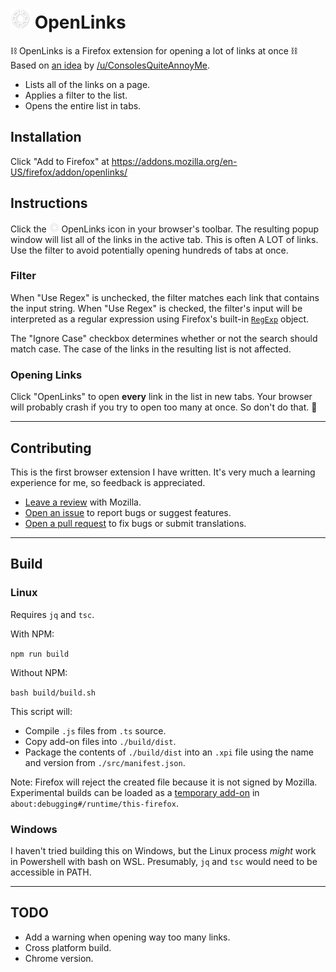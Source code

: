 # <img alt="OpenLinks" src="https://raw.githubusercontent.com/jimmyaffatigato/OpenLinks/default/icons/links-icon-48.png" width="32" /> OpenLinks

⛓️ OpenLinks is a Firefox extension for opening a lot of links at once ⛓️  
Based on [an idea](https://www.reddit.com/r/SomebodyMakeThis/comments/hfjgew/smt_selective_mass_link_opener_for_firefox/) by [/u/ConsolesQuiteAnnoyMe](https://www.reddit.com/user/ConsolesQuiteAnnoyMe).

- Lists all of the links on a page.
- Applies a filter to the list.
- Opens the entire list in tabs.

## Installation

Click "Add to Firefox" at https://addons.mozilla.org/en-US/firefox/addon/openlinks/

## Instructions

Click the <img alt="OpenLinks" src="https://raw.githubusercontent.com/jimmyaffatigato/OpenLinks/default/icons/links-icon-48.png" width="16" /> OpenLinks icon in your browser's toolbar. The resulting popup window will list all of the links in the active tab. This is often A LOT of links. Use the filter to avoid potentially opening hundreds of tabs at once.

### Filter

When "Use Regex" is unchecked, the filter matches each link that contains the input string. When "Use Regex" is checked, the filter's input will be interpreted as a regular expression using Firefox's built-in [`RegExp`](https://developer.mozilla.org/en-US/docs/Web/JavaScript/Guide/Regular_Expressions) object.

The "Ignore Case" checkbox determines whether or not the search should match case. The case of the links in the resulting list is not affected.

### Opening Links

Click "OpenLinks" to open **every** link in the list in new tabs. Your browser will probably crash if you try to open too many at once. So don't do that. 🤷

---

## Contributing

This is the first browser extension I have written. It's very much a learning experience for me, so feedback is appreciated.

- [Leave a review](https://addons.mozilla.org/en-US/firefox/addon/openlinks/) with Mozilla.
- [Open an issue](https://github.com/jimmyaffatigato/OpenLinks/issues) to report bugs or suggest features.
- [Open a pull request](https://github.com/jimmyaffatigato/OpenLinks/pulls) to fix bugs or submit translations.

---

## Build

### Linux

Requires `jq` and `tsc`.

With NPM:

`npm run build`

Without NPM:

`bash build/build.sh`

This script will:

- Compile `.js` files from `.ts` source.
- Copy add-on files into `./build/dist`.
- Package the contents of `./build/dist` into an `.xpi` file using the name and version from `./src/manifest.json`.

Note: Firefox will reject the created file because it is not signed by Mozilla. Experimental builds can be loaded as a [temporary add-on](https://extensionworkshop.com/documentation/develop/temporary-installation-in-firefox/) in `about:debugging#/runtime/this-firefox`.

### Windows

I haven't tried building this on Windows, but the Linux process _might_ work in Powershell with bash on WSL. Presumably, `jq` and `tsc` would need to be accessible in PATH.

---

## TODO

- Add a warning when opening way too many links.
- Cross platform build.
- Chrome version.
